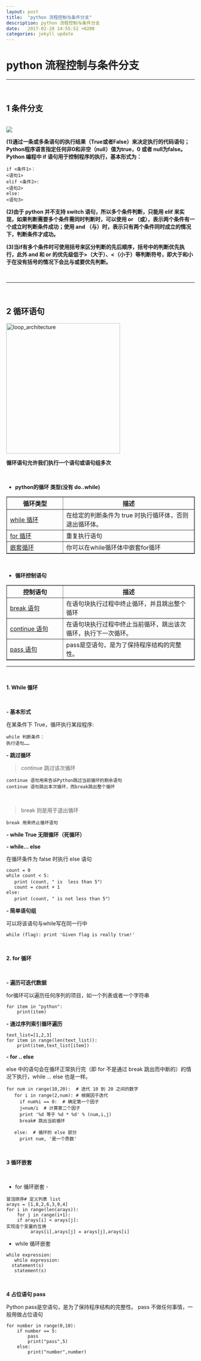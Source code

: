 ```yaml
---
layout: post
title:  "python 流程控制与条件分支"
description: python 流程控制与条件分支
date:   2017-02-28 14:55:52 +0200
categories: jekyll update
---
```





# python 流程控制与条件分支 #

----------
<br>

## 1 条件分支 ##

<br>

<img src="http://www.runoob.com/wp-content/uploads/2013/11/if-condition.jpg">


**(1)通过一条或多条语句的执行结果（True或者False）来决定执行的代码语句；
Python程序语言指定任何非0和非空（null）值为true，0 或者 null为false。
Python 编程中 if 语句用于控制程序的执行，基本形式为：**

    
    if <条件1>：
    <语句1>
    elif <条件2>:
    <语句2>
    else:
    <语句3>

**(2)由于 python 并不支持 switch 语句，所以多个条件判断，只能用 elif 来实现，如果判断需要多个条件需同时判断时，可以使用 or （或），表示两个条件有一个成立时判断条件成功；使用 and （与）时，表示只有两个条件同时成立的情况下，判断条件才成功。**

**(3)当if有多个条件时可使用括号来区分判断的先后顺序，括号中的判断优先执行，此外 and 和 or 的优先级低于>（大于）、<（小于）等判断符号，即大于和小于在没有括号的情况下会比与或要优先判断。**


<br>


----------

<br>

## 2 循环语句 ##

<img src="http://www.runoob.com/wp-content/uploads/2013/11/loop_architecture.jpg" alt="loop_architecture" width="304" height="348">

**循环语句允许我们执行一个语句或语句组多次**

<br>

- **python的循环 类型(没有 do..while)**

<table border="1">
<tbody><tr><th style="width:30%">循环类型</th><th>描述</th></tr>
<tr><td><a href="/python/python-while-loop.html" title="Python WHILE 循环">while 循环</a></td><td>在给定的判断条件为 true 时执行循环体，否则退出循环体。</td></tr>
<tr><td><a href="/python/python-for-loop.html" title=" Python FOR 循环">for 循环</a></td><td>重复执行语句</td></tr>
<tr><td><a href="/python/python-nested-loops.html" title="Python 循环全套">嵌套循环</a></td><td>你可以在while循环体中嵌套for循环</td></tr>
</tbody></table>

<br>


- **循环控制语句**


<table border="1">
<tbody><tr><th style="width:30%">控制语句</th><th>描述</th></tr>
<tr><td><a href="/python/python-break-statement.html" title="Python break 语句">break 语句</a></td><td>在语句块执行过程中终止循环，并且跳出整个循环</td></tr>
<tr><td><a href="/python/python-continue-statement.html" title="Python  语句">continue 语句</a></td><td>在语句块执行过程中终止当前循环，跳出该次循环，执行下一次循环。</td></tr>
<tr><td><a href="/python/python-pass-statement.html" title="Python pass 语句">pass 语句</a></td><td>pass是空语句，是为了保持程序结构的完整性。</td></tr>
</tbody></table>

----------

<br>

**1. While 循环**

<br>


**- 基本形式**

在某条件下 True，循环执行某段程序:
    
    while 判断条件：
    执行语句……

**- 跳过循环**

>  continue 跳过该次循环


    continue 语句用来告诉Python跳过当前循环的剩余语句
	continue 语句跳出本次循环，而break跳出整个循环
<br>

> break 则是用于退出循环

	break 用来终止循环语句



**- while True 无限循环（死循环）**


**- while... else**

在循环条件为 false 时执行 else 语句

 

    count = 0
    while count < 5:
       print (count, " is  less than 5"）
       count = count + 1
    else:
       print (count, " is not less than 5"）


**- 简单语句组**

可以将该语句与while写在同一行中


    while (flag): print 'Given flag is really true!'



<br>

**2. for 循环**

<br>

**- 遍历可迭代数据**

for循环可以遍历任何序列的项目，如一个列表或者一个字符串

    for item in "python":
    	print(item)

**- 通过序列索引循环遍历**

    text_list=[1,2,3]
    for item in range(len(text_list)):
    	print(item,text_list[item])
    
**- for .. else**

else 中的语句会在循环正常执行完（即 for 不是通过 break 跳出而中断的）的情况下执行，while … else 也是一样。

    for num in range(10,20):  # 迭代 10 到 20 之间的数字
       for i in range(2,num): # 根据因子迭代
     	 if num%i == 0:  # 确定第一个因子
    	 j=num/i  # 计算第二个因子
    	 print '%d 等于 %d * %d' % (num,i,j)
     	 break# 跳出当前循环

       else:  # 循环的 else 部分
      	 print num, '是一个质数'
<br>

**3 循环嵌套**

<br>

 - for 循环嵌套 -

<p>

    冒泡排序# 定义列表 list
    arays = [1,8,2,6,3,9,4]
    for i in range(len(arays)):
    	for j in range(i+1):
   	    if arays[i] < arays[j]:
    实现连个变量的互换
   			 arays[i],arays[j] = arays[j],arays[i]


- while 循环嵌套

<p>
    
    while expression:
       while expression:
      statement(s)
       statement(s)
<br>

**4 占位语句 pass**

Python pass是空语句，是为了保持程序结构的完整性。
pass 不做任何事情，一般用做占位语句

    for number in range(0,10):
    	if number == 5:
    		pass
    		print("pass",5)
    	else:
    		print("number",number)



